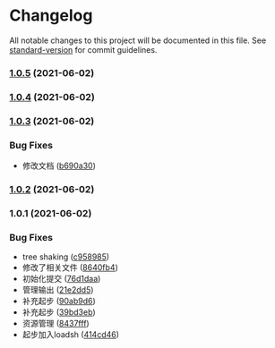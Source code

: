 # Changelog

All notable changes to this project will be documented in this file. See [standard-version](https://github.com/conventional-changelog/standard-version) for commit guidelines.

### [1.0.5](https://github.com/mimanghuilang/webpack-study/compare/v1.0.4...v1.0.5) (2021-06-02)

### [1.0.4](https://github.com/mimanghuilang/webpack-study/compare/v1.0.3...v1.0.4) (2021-06-02)

### [1.0.3](https://github.com/mimanghuilang/webpack-study/compare/v1.0.2...v1.0.3) (2021-06-02)


### Bug Fixes

* 修改文档 ([b690a30](https://github.com/mimanghuilang/webpack-study/commit/b690a305b465664a0a327aa7a6bfc9139e6e36dd))

### [1.0.2](https://github.com/mimanghuilang/webpack-study/compare/v1.0.1...v1.0.2) (2021-06-02)

### 1.0.1 (2021-06-02)


### Bug Fixes

* tree shaking ([c958985](https://github.com/mimanghuilang/webpack-study/commit/c9589856d0292429e33792bf75b850988318442a))
* 修改了相关文件 ([8640fb4](https://github.com/mimanghuilang/webpack-study/commit/8640fb48b754442f05462a1027fd53db68bc1978))
* 初始化提交 ([76d1daa](https://github.com/mimanghuilang/webpack-study/commit/76d1daa8cffabecd883022cc398cfe07143a1e2f))
* 管理输出 ([21e2dd5](https://github.com/mimanghuilang/webpack-study/commit/21e2dd5fd5d492c564b401d7d4c813ece0d676eb))
* 补充起步 ([90ab9d6](https://github.com/mimanghuilang/webpack-study/commit/90ab9d6459b90dab2c4926b05c482ac79467730f))
* 补充起步 ([39bd3eb](https://github.com/mimanghuilang/webpack-study/commit/39bd3ebd6ebd08b93cc91fb64e0a2f8c6825a80e))
* 资源管理 ([8437fff](https://github.com/mimanghuilang/webpack-study/commit/8437fff3c775db66c57a95a2571d91c786cf68b1))
* 起步加入loadsh ([414cd46](https://github.com/mimanghuilang/webpack-study/commit/414cd4692141d339b548e29d631b7599e9a68014))
